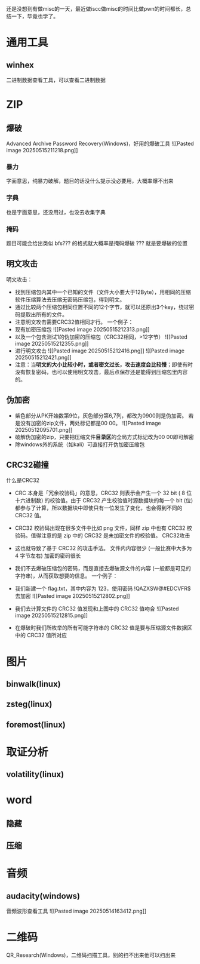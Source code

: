 还是没想到有做misc的一天，最近做iscc做misc的时间比做pwn的时间都长，总结一下，毕竟也学了。
# 通用工具
## winhex
二进制数据查看工具，可以查看二进制数据
# ZIP
## 爆破
Advanced Archive Password Recovery(Windows)，好用的爆破工具
![[Pasted image 20250515211218.png]]
### 暴力
字面意思，纯暴力破解，题目的话没什么提示没必要用，大概率爆不出来
### 字典 
也是字面意思，还没用过，也没去收集字典
### 掩码
题目可能会给出类似 bfs??? 的格式就大概率是掩码爆破 ??? 就是要爆破的位置
## 明文攻击
明文攻击：

- 找到压缩包内其中一个已知的文件（文件大小要大于12Byte），用相同的压缩软件压缩算法去压缩无密码压缩包，得到明文。
- 通过比较两个压缩包相同位置不同的12个字节，就可以还原出3个key，绕过密码提取出所有的文件。
- 注意明文攻击需要CRC32值相同才行。
一个例子：
- 现有加密压缩包
![[Pasted image 20250515212313.png]]
- 以及一个包含测试1的伪加密的压缩包（CRC32相同，>12字节）
![[Pasted image 20250515212355.png]]
- 进行明文攻击
![[Pasted image 20250515212416.png]]
![[Pasted image 20250515212421.png]]
- 注意：当**明文的大小比较小时，或者密文过长，攻击速度会比较慢**；即使有时没有恢复密码，也可以使用明文攻击，最后点保存还是能得到压缩包里内容的。
## 伪加密
- 紫色部分从PK开始数第9位，灰色部分第6,7列，都改为0900则是伪加密。  若是没有加密的zip文件，两处标记都是00 00。
![[Pasted image 20250512095701.png]]
- 破解伪加密的zip，只要把压缩文件**目录区**的全局方式标记改为00 00即可解密
- 除windows外的系统（如kali）可直接打开伪加密压缩包
## CRC32碰撞
什么是CRC32

- CRC 本身是「冗余校验码」的意思，CRC32 则表示会产生一个 32 bit ( 8 位十六进制数) 的校验值。由于 CRC32 产生校验值时源数据块的每一个 bit (位) 都参与了计算，所以数据块中即使只有一位发生了变化，也会得到不同的 CRC32 值。
- CRC32 校验码出现在很多文件中比如 png 文件，同样 zip 中也有 CRC32 校验码。值得注意的是 zip 中的 CRC32 是未加密文件的校验值。
CRC32攻击

- 这也就导致了基于 CRC32 的攻击手法。
  文件内内容很少 (一般比赛中大多为 4 字节左右)
  加密的密码很长
- 我们不去爆破压缩包的密码，而是直接去爆破源文件的内容 (一般都是可见的字符串)，从而获取想要的信息。
一个例子：

- 我们新建一个 flag.txt，其中内容为 123，使用密码 !QAZXSW@#EDCVFR$ 去加密
![[Pasted image 20250515212802.png]]
- 我们去计算文件的 CRC32 值发现和上图中的 CRC32 值吻合
![[Pasted image 20250515212815.png]]
- 在爆破时我们所枚举的所有可能字符串的 CRC32 值是要与压缩源文件数据区中的 CRC32 值所对应
# 图片
## binwalk(linux)

## zsteg(linux)

## foremost(linux)

# 取证分析
## volatility(linux)

# word
## 隐藏

## 压缩

# 音频
## audacity(windows)
音频波形查看工具
![[Pasted image 20250514163412.png]]

# 二维码
QR_Research(Windows)，二维码扫描工具，别的扫不出来他可以扫出来